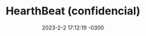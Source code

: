 ---
layout: post
title:  "HearthBeat (confidencial)"
date:   2023-2-2 17:12:19 -0300
categories: todos 
# image: /assets/blogimages/tiles/anii.jpg
---